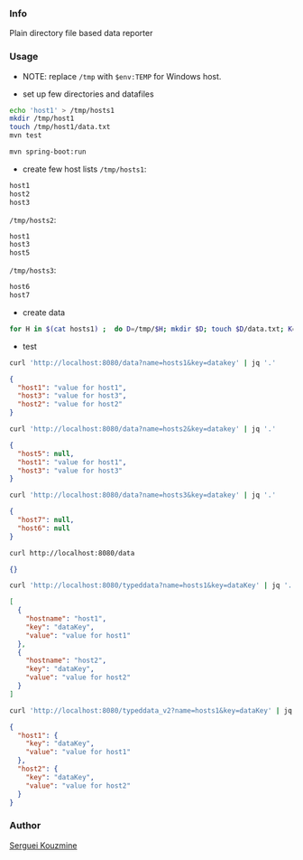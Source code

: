 ### Info
Plain directory file based data reporter

### Usage

* NOTE: replace `/tmp` with `$env:TEMP` for Windows host.

* set up few directories and datafiles
```sh
echo 'host1' > /tmp/hosts1
mkdir /tmp/host1
touch /tmp/host1/data.txt
mvn test
```
```sh
mvn spring-boot:run
```

* create few host lists
`/tmp/hosts1`:
```txt
host1
host2
host3
```
`/tmp/hosts2`:
```txt
host1
host3
host5
```
`/tmp/hosts3`:
```txt
host6
host7
```
* create data
```sh
for H in $(cat hosts1) ;  do D=/tmp/$H; mkdir $D; touch $D/data.txt; K=datakey; echo -e "$K:value for $H\n" > $D/data.txt ;  done
```
* test
```sh
curl 'http://localhost:8080/data?name=hosts1&key=datakey' | jq '.'
```
```json
{
  "host1": "value for host1",
  "host3": "value for host3",
  "host2": "value for host2"
}
```
```sh
curl 'http://localhost:8080/data?name=hosts2&key=datakey' | jq '.'
```
```json
{
  "host5": null,
  "host1": "value for host1",
  "host3": "value for host3"
}
```

```sh
curl 'http://localhost:8080/data?name=hosts3&key=datakey' | jq '.'
```
```json
{
  "host7": null,
  "host6": null
}
```

```sh
curl http://localhost:8080/data
```
```json
{}
```
```sh
curl 'http://localhost:8080/typeddata?name=hosts1&key=dataKey' | jq '.'
```
```json
[
  {
    "hostname": "host1",
    "key": "dataKey",
    "value": "value for host1"
  },
  {
    "hostname": "host2",
    "key": "dataKey",
    "value": "value for host2"
  }
]
```
```sh
curl 'http://localhost:8080/typeddata_v2?name=hosts1&key=dataKey' | jq '.'
```
```json
{
  "host1": {
    "key": "dataKey",
    "value": "value for host1"
  },
  "host2": {
    "key": "dataKey",
    "value": "value for host2"
  }
}
```
### Author
[Serguei Kouzmine](kouzmine_serguei@yahoo.com)

